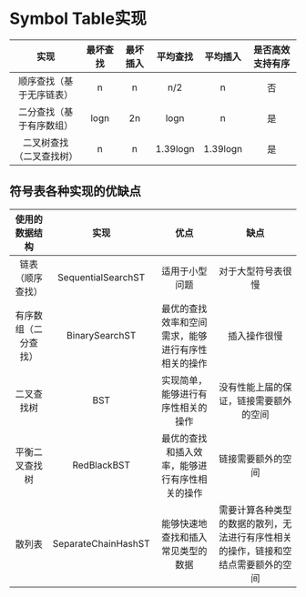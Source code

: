 # Symbol Table实现

|           实现           | 最坏查找 | 最坏插入 | 平均查找 | 平均插入 | 是否高效支持有序 |
| :----------------------: | :------: | :------: | :------: | :------: | :--------------: |
| 顺序查找（基于无序链表） |    n     |    n     |   n/2    |    n     |        否        |
| 二分查找（基于有序数组） |   logn   |    2n    |   logn   |    n     |        是        |
| 二叉树查找（二叉查找树） |    n     |    n     | 1.39logn | 1.39logn |        是        |

## 符号表各种实现的优缺点

|    使用的数据结构    |        实现         |                        优点                        |                             缺点                             |
| :------------------: | :-----------------: | :------------------------------------------------: | :----------------------------------------------------------: |
|   链表（顺序查找）   | SequentialSearchST  |                   适用于小型问题                   |                      对于大型符号表很慢                      |
| 有序数组（二分查找） |   BinarySearchST    | 最优的查找效率和空间需求，能够进行有序性相关的操作 |                         插入操作很慢                         |
|      二叉查找树      |         BST         |         实现简单，能够进行有序性相关的操作         |            没有性能上届的保证，链接需要额外的空间            |
|    平衡二叉查找树    |     RedBlackBST     |   最优的查找和插入效率，能够进行有序性相关的操作   |                      链接需要额外的空间                      |
|        散列表        | SeparateChainHashST |         能够快速地查找和插入常见类型的数据         | 需要计算各种类型的数据的散列，无法进行有序性相关的操作，链接和空结点需要额外的空间 |